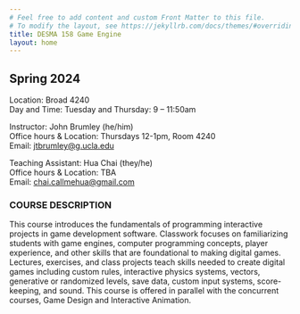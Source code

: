 ```yaml
---
# Feel free to add content and custom Front Matter to this file.
# To modify the layout, see https://jekyllrb.com/docs/themes/#overriding-theme-defaults
title: DESMA 158 Game Engine
layout: home
---
```


## Spring 2024

Location: Broad 4240  
Day and Time: Tuesday and Thursday: 9 – 11:50am

Instructor: John Brumley (he/him) <br/> Office hours & Location: Thursdays 12-1pm, Room 4240 <br/> Email: jtbrumley@g.ucla.edu <br/>

Teaching Assistant: Hua Chai (they/he)  <br/> Office hours & Location: TBA <br/> Email: chai.callmehua@gmail.com <br/>

### COURSE DESCRIPTION  

This course introduces the fundamentals of programming interactive projects in game development software. Classwork focuses on familiarizing students with game engines, computer programming concepts, player experience, and other skills that are foundational to making digital games. Lectures, exercises, and class projects teach skills needed to create digital games including custom rules, interactive physics systems, vectors, generative or randomized levels, save data, custom input systems, score-keeping, and sound. This course is offered in parallel with the concurrent courses, Game Design and Interactive Animation.

